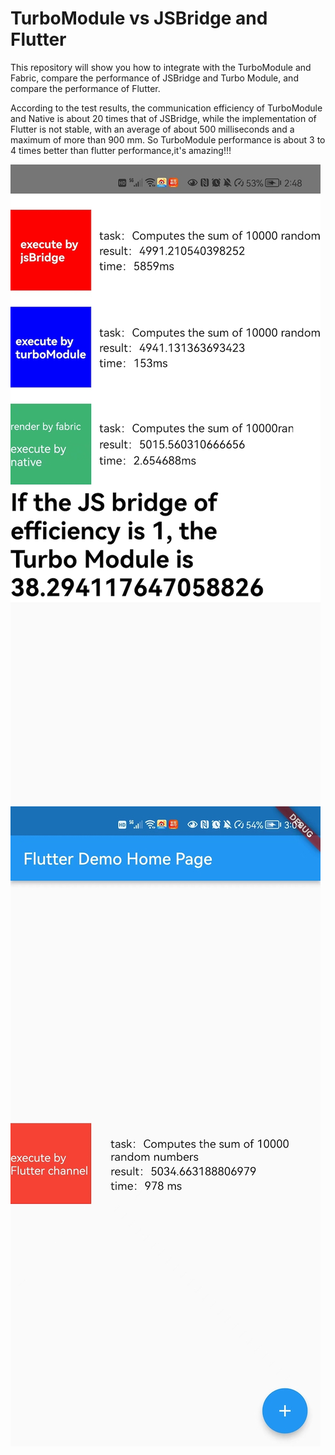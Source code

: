 # TurboModule vs JSBridge and Flutter

This repository will show you how to integrate with the TurboModule and Fabric, compare the performance of JSBridge and Turbo Module, and compare the performance of Flutter.

According to the test results, the communication efficiency of TurboModule and Native is about 20 times that of JSBridge, while the implementation of Flutter is not stable, with an average of about 500 milliseconds and a maximum of more than 900 mm. So TurboModule performance is about 3 to 4 times better than flutter performance,it's amazing!!!

![](./RN.jpg)
![](./Flutter.jpg)
